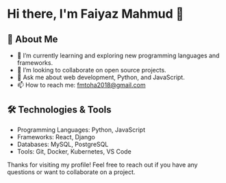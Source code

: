 # Hi there, I'm Faiyaz Mahmud 👋

## 🚀 About Me
- 🌱 I’m currently learning and exploring new programming languages and frameworks.
- 👯 I’m looking to collaborate on open source projects.
- 💬 Ask me about web development, Python, and JavaScript.
- 📫 How to reach me: [fmtoha2018@gmail.com](mailto:fmtoha2018@gmail.com)

## 🛠️ Technologies & Tools
- Programming Languages: Python, JavaScript
- Frameworks: React, Django
- Databases: MySQL, PostgreSQL
- Tools: Git, Docker, Kubernetes, VS Code

<!-- ## 📈 GitHub Stats
[Faiyazmahmud75's GitHub stats](https://github-readme-stats.vercel.app/api?username=Faiyazmahmud75&show_icons=true&theme=radical)

## 📌 Pinned Repositories
[![ReadMe Card](https://github-readme-stats.vercel.app/api/pin/?username=Faiyazmahmud75&repo=your-repo-name&theme=radical)](https://github.com/Faiyazmahmud75/your-repo-name)
[![ReadMe Card](https://github-readme-stats.vercel.app/api/pin/?username=Faiyazmahmud75&repo=another-repo-name&theme=radical)](https://github.com/Faiyazmahmud75/another-repo-name)

## 📫 Connect with Me
- LinkedIn: [Faiyazmahmud75](https://www.linkedin.com/in/your-linkedin-profile/)
- Twitter: [@yourtwitterhandle](https://twitter.com/yourtwitterhandle)
-->
Thanks for visiting my profile! Feel free to reach out if you have any questions or want to collaborate on a project.
